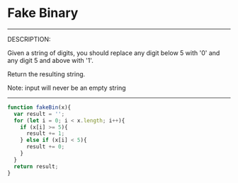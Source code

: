 # Fake Binary

***
DESCRIPTION:

Given a string of digits, you should replace any digit below 5 with '0' and any digit 5 and above with '1'. 

Return the resulting string.

Note: input will never be an empty string
***

```js
function fakeBin(x){
  var result = '';
  for (let i = 0; i < x.length; i++){
    if (x[i] >= 5){
      result += 1;
    } else if (x[i] < 5){
      result += 0;
    }
  }
  return result;
}
```